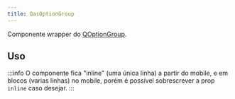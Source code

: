 ```yaml
---
title: QasOptionGroup
---
```


Componente wrapper do [QOptionGroup](https://quasar.dev/vue-components/option-group#introduction).

<doc-api file="option-group/QasOptionGroup" name="QasOptionGroup" />

## Uso

:::info
O componente fica "inline" (uma única linha) a partir do mobile, e em blocos (varias linhas) no mobile, porém é possível sobrescrever a prop `inline` caso desejar.
:::

<doc-example file="QasOptionGroup/Basic" title="Básico" />
